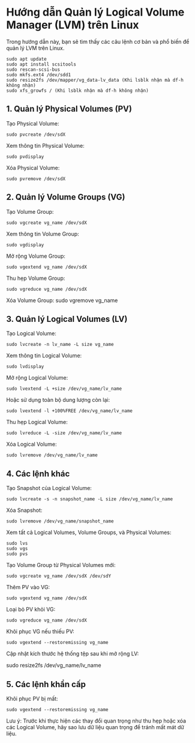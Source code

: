 # Hướng dẫn Quản lý Logical Volume Manager (LVM) trên Linux

Trong hướng dẫn này, bạn sẽ tìm thấy các câu lệnh cơ bản và phổ biến để quản lý LVM trên Linux.
        
    sudo apt update
    sudo apt install scsitools
    sudo rescan-scsi-bus
    sudo mkfs.ext4 /dev/sdd1
    sudo resize2fs /dev/mapper/vg_data-lv_data (Khi lsblk nhận mà df-h không nhận)
    sudo xfs_growfs / (Khi lsblk nhận mà df-h không nhận)


## 1. Quản lý Physical Volumes (PV)
Tạo Physical Volume:

    sudo pvcreate /dev/sdX
Xem thông tin Physical Volume:

    sudo pvdisplay
Xóa Physical Volume:

    sudo pvremove /dev/sdX
## 2. Quản lý Volume Groups (VG)
Tạo Volume Group:

    sudo vgcreate vg_name /dev/sdX
Xem thông tin Volume Group:

    sudo vgdisplay
Mở rộng Volume Group:

    sudo vgextend vg_name /dev/sdX
Thu hẹp Volume Group:

    sudo vgreduce vg_name /dev/sdX
Xóa Volume Group:
    sudo vgremove vg_name
## 3. Quản lý Logical Volumes (LV)
Tạo Logical Volume:

    sudo lvcreate -n lv_name -L size vg_name
Xem thông tin Logical Volume:

    sudo lvdisplay
Mở rộng Logical Volume:

    sudo lvextend -L +size /dev/vg_name/lv_name
Hoặc sử dụng toàn bộ dung lượng còn lại:

    sudo lvextend -l +100%FREE /dev/vg_name/lv_name
Thu hẹp Logical Volume:

    sudo lvreduce -L -size /dev/vg_name/lv_name
Xóa Logical Volume:

    sudo lvremove /dev/vg_name/lv_name
## 4. Các lệnh khác
Tạo Snapshot của Logical Volume:

    sudo lvcreate -s -n snapshot_name -L size /dev/vg_name/lv_name
Xóa Snapshot:

    sudo lvremove /dev/vg_name/snapshot_name
Xem tất cả Logical Volumes, Volume Groups, và Physical Volumes:

    sudo lvs
    sudo vgs
    sudo pvs   
Tạo Volume Group từ Physical Volumes mới:

    sudo vgcreate vg_name /dev/sdX /dev/sdY
Thêm PV vào VG:

    sudo vgextend vg_name /dev/sdX  
Loại bỏ PV khỏi VG:

    sudo vgreduce vg_name /dev/sdX
Khôi phục VG nếu thiếu PV:

    sudo vgextend --restoremissing vg_name
Cập nhật kích thước hệ thống tệp sau khi mở rộng LV:

sudo resize2fs /dev/vg_name/lv_name

## 5. Các lệnh khẩn cấp
Khôi phục PV bị mất:

    sudo vgextend --restoremissing vg_name  
Lưu ý: Trước khi thực hiện các thay đổi quan trọng như thu hẹp hoặc xóa các Logical Volume, hãy sao lưu dữ liệu quan trọng để tránh mất mát dữ liệu.
